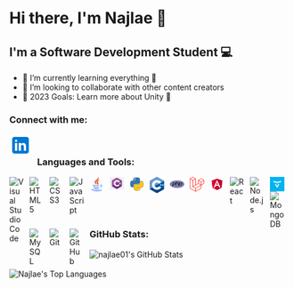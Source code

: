 # Hi there, I'm Najlae 👋 

## I'm a Software Development Student 💻

- 🌱 I’m currently learning everything 🤣
- 👯 I’m looking to collaborate with other content creators
- 🥅 2023 Goals: Learn more about Unity 🎲

### Connect with me:

[<img align="left" alt="LinkedIn" width="40px" src="./img/linkedin.svg" style="padding-right:10px;" />](https://linkedin.com/in/najlae-abarghache)
&nbsp;&nbsp;

### Languages and Tools:

<img align="left" alt="Visual Studio Code" width="26px" src="https://cdn.jsdelivr.net/gh/devicons/devicon/icons/vscode/vscode-original.svg" style="padding-right:10px;" />
<img align="left" alt="HTML5" width="26px" src="https://cdn.jsdelivr.net/gh/devicons/devicon/icons/html5/html5-original.svg" style="padding-right:10px;" />
<img align="left" alt="CSS3" width="26px" src="https://cdn.jsdelivr.net/gh/devicons/devicon/icons/css3/css3-original.svg" style="padding-right:10px;" />
<img align="left" alt="JavaScript" width="26px" src="https://cdn.jsdelivr.net/gh/devicons/devicon/icons/javascript/javascript-original.svg" style="padding-right:10px;" />
<img align="left" alt="Java" width="26px" src="./img/java.png" style="padding-right:10px;" />
<img align="left" alt="C sharp" width="26px" src="./img/c-sharp.png" style="padding-right:10px;" />
<img align="left" alt="Python" width="26px" src="./img/python.webp" style="padding-right:10px;" />
<img align="left" alt="C++" width="26px" src="./img/cpp.png" style="padding-right:10px;" />
<img align="left" alt="Php" width="26px" src="./img/php.png" style="padding-right:10px;" />
<img align="left" alt="Laravel" width="26px" src="./img/laravel.png" style="padding-right:10px;" />
<img align="left" alt="Angular" width="26px" src="./img/angular.png" style="padding-right:10px;" />
<img align="left" alt="React" width="26px" src="https://cdn.jsdelivr.net/gh/devicons/devicon/icons/react/react-original.svg" style="padding-right:10px;" />
<img align="left" alt="Node.js" width="26px" src="https://cdn.jsdelivr.net/gh/devicons/devicon/icons/nodejs/nodejs-original.svg" style="padding-right:10px;" />
<img align="left" alt="Vaadin" width="26px" src="./img/vaadin.jpg" style="padding-right:10px;" />
<img align="left" alt="MongoDB" width="26px" src="https://cdn.jsdelivr.net/gh/devicons/devicon/icons/mongodb/mongodb-original.svg" style="padding-right:10px;" />
<img align="left" alt="MySQL" width="26px" src="https://cdn.jsdelivr.net/gh/devicons/devicon/icons/mysql/mysql-original.svg" style="padding-right:10px;" />
<img align="left" alt="Git" width="26px" src="https://cdn.jsdelivr.net/gh/devicons/devicon/icons/git/git-original.svg" style="padding-right:10px;" />
<img align="left" alt="GitHub" width="26px" src="https://user-images.githubusercontent.com/3369400/139447912-e0f43f33-6d9f-45f8-be46-2df5bbc91289.png" style="padding-right:10px;" />

<br/>
<br/>

### GitHub Stats:

<img align="center" alt="najlae01's GitHub Stats" src="https://github-readme-stats.vercel.app/api?username=najlae01&show_icons=true&hide_border=false&title_color=ff652f&icon_color=FFE400&bg_color=09131B&text_color=ffffff&border_color=0c1a25" />


<br/>
<br/>

<img display="block" align="center" src="https://github-readme-stats.vercel.app/api/top-langs/?username=najlae01&layout=compact&theme=dark&bg_color=0A0A0A" alt="Najlae's Top Languages"/>
